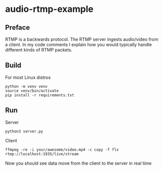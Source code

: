 # audio-rtmp-example

## Preface
RTMP is a backwards protocol. The RTMP server ingests audio/video from a client.
In my code comments I explain how you would typically handle different kinds of RTMP packets.

## Build
For most Linux distros
```
python -m venv venv
source venv/bin/activate
pip install -r requirements.txt
```

## Run
Server
```
python3 server.py
```

Client
```
ffmpeg -re -i your/awesome/video.mp4 -c copy -f flv rtmp://localhost:1935/live/stream
```

Now you should see data move from the client to the server in real time
